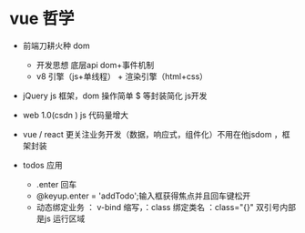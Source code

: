 # vue 哲学

- 前端刀耕火种 dom
  - 开发思想 底层api dom+事件机制
  - v8 引擎（js+单线程） + 渲染引擎（html+css）
  
- jQuery
   js 框架，dom 操作简单
    $ 等封装简化 js开发
- web 1.0(csdn )
  js 代码量增大

- vue / react 
  更关注业务开发（数据，响应式，组件化）不用在他jsdom ，框架封装

- todos 应用
  - .enter 回车
  - @keyup.enter = 'addTodo';输入框获得焦点并且回车键松开
  - 动态绑定业务
    ： v-bind 缩写，：class 绑定类名
    ：class="{}" 双引号内部是js 运行区域
